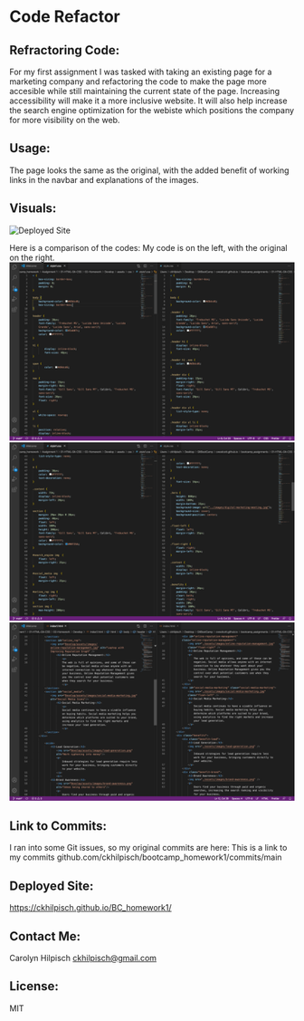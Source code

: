 # Code Refactor
## Refractoring Code:
For my first assignment I was tasked with taking an existing page for a marketing company and refactoring the code to make the page more accesible while still maintaining the current state of the page.  Increasing accessibility will make it a more inclusive website.  It will also help increase the search engine optimization for the webiste which positions the company for more visibility on the web.  

## Usage:
The page looks the same as the original, with the added benefit of working links in the navbar and explanations of the images.

## Visuals:
![Deployed Site](Screenshot/Deployed.gif)

Here is a comparison of the codes:  My code is on the left, with the original on the right.
![css_1](Screenshot/CSS_1.png)
![css_2](Screenshot/CSS_2.png)
![html_1](Screenshot/HTML_1.png)


## Link to Commits:

I ran into some Git issues, so my original commits are here:
This is a link to my commits github.com/ckhilpisch/bootcamp_homework1/commits/main
 
## Deployed Site:

https://ckhilpisch.github.io/BC_homework1/

## Contact Me:
Carolyn Hilpisch 
ckhilpisch@gmail.com


## License:
MIT





